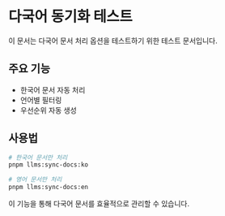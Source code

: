 # 다국어 동기화 테스트

이 문서는 다국어 문서 처리 옵션을 테스트하기 위한 테스트 문서입니다.

## 주요 기능

- 한국어 문서 자동 처리
- 언어별 필터링
- 우선순위 자동 생성

## 사용법

```bash
# 한국어 문서만 처리
pnpm llms:sync-docs:ko

# 영어 문서만 처리  
pnpm llms:sync-docs:en
```

이 기능을 통해 다국어 문서를 효율적으로 관리할 수 있습니다.